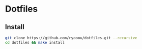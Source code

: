 # Dotfiles

## Install

```sh
git clone https://github.com/ryooou/dotfiles.git --recursive
cd dotfiles && make install
```
